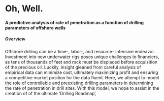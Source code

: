 # Oh, Well.
#### A predictive analysis of rate of penetration as a function of drilling parameters of offshore wells

##### Overview
Offshore drilling can be a time-, labor-, and resource- intensive endeavor. Investment into new underwater rigs poses unique challenges to financiers, as tens of thousands of feet and rock must be displaced before acquisition of the precious oil. Luckily, insight gleaned from careful analysis of empirical data can minimize cost, ultimately maximizing profit and ensuring a competitive market position for the data fluent. Here, we attempt to model the role of controllable and preexisting drilling parameters in determining the rate of penetration in drill sites. With this model, we hope to assist in the creation of of the ultimate ‘Drilling Roadmap’,

